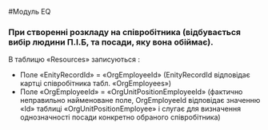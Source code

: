 #Модуль EQ

###	При створенні розкладу на співробітника (відбувається вибір людини П.І.Б, та посади, яку вона обіймає).
В таблицю «Resources» записуються :
*	 Поле «EnityRecordId»  =  «OrgEmployeeId» (EnityRecordId  відповідає картці співробітника табл. «OrgEmployees»)
*	Поле «OrgEmployeeId»  =  «OrgUnitPositionEmployeeId» (фактично неправильно найменоване поле, OrgEmployeeId відповідає значенню «Id» таблиці «OrgUnitPositionEmployee» і слугає для визначення однозначності посади конкретно обраного співробітника) 
